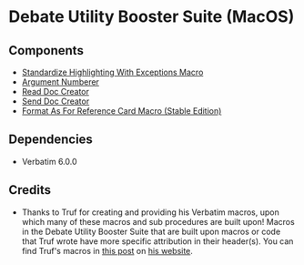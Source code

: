 # Debate Utility Booster Suite (MacOS)

## Components
* [Standardize Highlighting With Exceptions Macro](https://github.com/KSXia/Verbatim-Standardize-Highlighting-With-Exceptions-Macro)
* [Argument Numberer](https://github.com/KSXia/Verbatim-Argument-Numberer/)
* [Read Doc Creator](https://github.com/KSXia/Verbatim-Read-Doc-Creator)
* [Send Doc Creator](https://github.com/KSXia/Verbatim-Send-Doc-Creator)
* [Format As For Reference Card Macro (Stable Edition)](https://github.com/KSXia/Verbatim-Format-As-For-Reference-Card-Macro---Stable-Edition)

## Dependencies
* Verbatim 6.0.0

## Credits
* Thanks to Truf for creating and providing his Verbatim macros, upon which many of these macros and sub procedures are built upon! Macros in the Debate Utility Booster Suite that are built upon macros or code that Truf wrote have more specific attribution in their header(s). You can find Truf's macros in [this post](https://debate-decoded.ghost.io/leveling-up-verbatim/) on [his website](https://debate-decoded.ghost.io/).